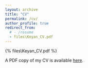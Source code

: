 ```yaml
---
layout: archive
title: "CV"
permalink: /cv/
author_profile: true
redirect_from:
  # - /resume
  - files\Keyan_CV.pdf
---
```


{% files\Keyan_CV.pdf %}

A PDF copy of my CV is available [here](files\Keyan_CV.pdf).